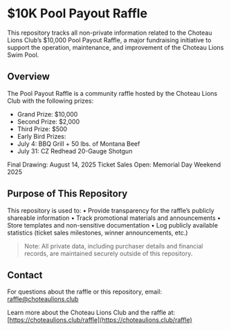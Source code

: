 # $10K Pool Payout Raffle

This repository tracks all non-private information related to the Choteau Lions Club’s $10,000 Pool Payout Raffle, a major fundraising initiative to support the operation, maintenance, and improvement of the Choteau Lions Swim Pool.

## Overview

The Pool Payout Raffle is a community raffle hosted by the Choteau Lions Club with the following prizes:

-	Grand Prize: $10,000
-	Second Prize: $2,000
-	Third Prize: $500
-	Early Bird Prizes:
-	July 4: BBQ Grill + 50 lbs. of Montana Beef
-	July 31: CZ Redhead 20-Gauge Shotgun

Final Drawing: August 14, 2025
Ticket Sales Open: Memorial Day Weekend 2025

## Purpose of This Repository

This repository is used to:
	•	Provide transparency for the raffle’s publicly shareable information
	•	Track promotional materials and announcements
	•	Store templates and non-sensitive documentation
	•	Log publicly available statistics (ticket sales milestones, winner announcements, etc.)

> Note: All private data, including purchaser details and financial records, are maintained securely outside of this repository.

## Contact

For questions about the raffle or this repository, email: raffle@choteaulions.club

Learn more about the Choteau Lions Club and the raffle at:
[https://choteaulions.club/raffle](https://choteaulions.club/raffle)
